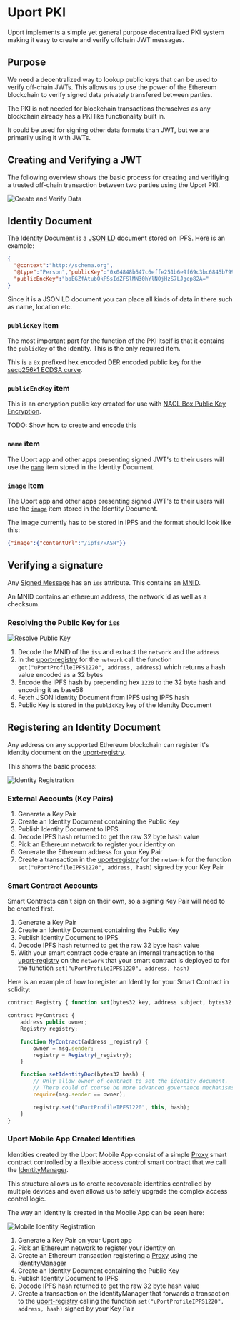 # Uport PKI

Uport implements a simple yet general purpose decentralized PKI system making it easy to create and verify offchain JWT messages.

## Purpose

We need a decentralized way to lookup public keys that can be used to verify off-chain JWTs. This allows us to use the power of the Ethereum blockchain to verify signed data privately transfered between parties.

The PKI is not needed for blockchain transactions themselves as any blockchain already has a PKI like functionality built in.

It could be used for signing other data formats than JWT, but we are primarily using it with JWTs.

## Creating and Verifying a JWT

The following overview shows the basic process for creating and verifiying a trusted off-chain transaction between two parties using the Uport PKI.

![Create and Verify Data](jwtflow.png)

## Identity Document

The Identity Document is a [JSON LD](https://json-ld.org) document stored on IPFS. Here is an example:

[IPFS Hash QmNVHxsMAXvYktfHLYhRjcL7hGBBojTwY7mnJKsJweCZJK]:https://ipfs.infura.io/ipfs/QmNVHxsMAXvYktfHLYhRjcL7hGBBojTwY7mnJKsJweCZJK

```json
{ 
  "@context":"http://schema.org",
  "@type":"Person","publicKey":"0x04848b547c6effe251b6e9f69c3bc6845b7997963554703aa41bc1b4c8d8db787ac966938139d5b36f404b89727fbc279153a20ad43ff25da0c30edb8b84d9c836",
  "publicEncKey":"bpEGZfAtubOkFSsIdZFSlMN30hYlNOjHzS7LJgep82A="
}
```

Since it is a JSON LD document you can place all kinds of data in there such as name, location etc.

### `publicKey` item

The most important part for the function of the PKI itself is that it contains the `publicKey` of the identity. This is the only required item.

This is a `0x` prefixed hex encoded DER encoded public key for the [secp256k1 ECDSA curve](https://en.bitcoin.it/wiki/Secp256k1).

### `publicEncKey` item

This is an encryption public key created for use with [NACL Box Public Key Encryption](http://nacl.cr.yp.to/box.html).

TODO: Show how to create and encode this

### `name` item

The Uport app and other apps presenting signed JWT's to their users will use the [`name`](http://schema.org/name) item stored in the Identity Document.

### `image` item

The Uport app and other apps presenting signed JWT's to their users will use the [`image`](http://schema.org/image) item stored in the Identity Document.

The image currently has to be stored in IPFS and the format should look like this:

```json
{"image":{"contentUrl":"/ipfs/HASH"}}
```

## Verifying a signature

Any [Signed Message](../messages/index.md) has an `iss` attribute. This contains an [MNID](https://github.com/uport-project/mnid).

An MNID contains an ethereum address, the network id as well as a checksum.

### Resolving the Public Key for `iss`

![Resolve Public Key](resolve.png)

1. Decode the MNID of the `iss` and extract the `network` and the `address`
1. In the [uport-registry](https://github.com/uport-project/uport-registry) for the `network` call the function `get("uPortProfileIPFS1220", address, address)` which returns a hash value encoded as a 32 bytes
1. Encode the IPFS hash by prepending hex `1220` to the 32 byte hash and encoding it as base58
1. Fetch JSON Identity Document from IPFS using IPFS hash
1. Public Key is stored in the `publicKey` key of the Identity Document

## Registering an Identity Document

Any address on any supported Ethereum blockchain can register it's identity document on the [uport-registry](https://github.com/uport-project/uport-registry).

This shows the basic process:

![Identity Registration](registration.png)

### External Accounts (Key Pairs)

1. Generate a Key Pair
1. Create an Identity Document containing the Public Key
1. Publish Identity Document to IPFS
1. Decode IPFS hash returned to get the raw 32 byte hash value
1. Pick an Ethereum network to register your identity on
1. Generate the Ethereum address for your Key Pair
1. Create a transaction in the [uport-registry](https://github.com/uport-project/uport-registry) for the `network` for the function `set("uPortProfileIPFS1220", address, hash)` signed by your Key Pair

### Smart Contract Accounts

Smart Contracts can't sign on their own, so a signing Key Pair will need to be created first.

1. Generate a Key Pair
1. Create an Identity Document containing the Public Key
1. Publish Identity Document to IPFS
1. Decode IPFS hash returned to get the raw 32 byte hash value
1. With your smart contract code create an internal transaction to the [uport-registry](https://github.com/uport-project/uport-registry) on the `network` that your smart contract is deployed to for the function `set("uPortProfileIPFS1220", address, hash)`

Here is an example of how to register an Identity for your Smart Contract in solidity:

```js
contract Registry { function set(bytes32 key, address subject, bytes32 value); }

contract MyContract {
    address public owner;
    Registry registry;

    function MyContract(address _registry) {
        owner = msg.sender;
        registry = Registry(_registry);
    }

    function setIdentityDoc(bytes32 hash) {
        // Only allow owner of contract to set the identity document.
        // There could of course be more advanced governance mechanisms here.
        require(msg.sender == owner);

        registry.set("uPortProfileIPFS1220", this, hash);
    }
}
```

### Uport Mobile App Created Identities

Identities created by the Uport Mobile App consist of a simple [Proxy](https://github.com/uport-project/uport-identity/blob/develop/contracts/Proxy.sol) smart contract controlled by a flexible access control smart contract that we call the [IdentityManager](https://github.com/uport-project/uport-identity/blob/develop/contracts/IdentityManager.sol).

This structure allows us to create recoverable identities controlled by multiple devices and even allows us to safely upgrade the complex access control logic.

The way an identity is created in the Mobile App can be seen here:

![Mobile Identity Registration](mobileregistration.png) 

1. Generate a Key Pair on your Uport app
1. Pick an Ethereum network to register your identity on
1. Create an Ethereum transaction registering a [Proxy](https://github.com/uport-project/uport-identity/blob/develop/contracts/Proxy.sol) using the [IdentityManager](https://github.com/uport-project/uport-identity/blob/develop/contracts/IdentityManager.sol)
1. Create an Identity Document containing the Public Key
1. Publish Identity Document to IPFS
1. Decode IPFS hash returned to get the raw 32 byte hash value
1. Create a transaction on the IdentityManager that forwards a transaction to the [uport-registry](https://github.com/uport-project/uport-registry) calling the function `set("uPortProfileIPFS1220", address, hash)` signed by your Key Pair

